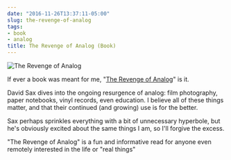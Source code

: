 ```yaml
---
date: "2016-11-26T13:37:11-05:00"
slug: the-revenge-of-analog
tags:
- book
- analog
title: The Revenge of Analog (Book)
---
```


![The Revenge of Analog](/img/2016/revenge-of-analog-cover.jpg)

If ever a book was meant for me,
"[The Revenge of Analog](https://www.goodreads.com/book/show/29502374-the-revenge-of-analog)"
is it.

David Sax dives into the ongoing resurgence of analog: film photography, 
paper notebooks, vinyl records, even education. I believe all of these things
matter, and that their continued (and growing) use is for the better.

Sax perhaps sprinkles everything with a bit of unnecessary hyperbole, but he's
obviously excited about the same things I am, so I'll forgive the excess.

"The Revenge of Analog" is a fun and informative read for anyone even remotely
interested in the life or "real things"



